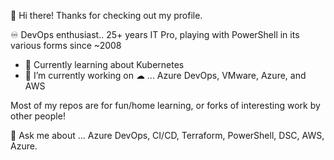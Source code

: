 👋 Hi there! Thanks for checking out my profile. 

♾ DevOps enthusiast.. 25+ years IT Pro, playing with PowerShell in its various forms since ~2008

- 🌱 Currently learning about Kubernetes
- 🔭 I’m currently working on ☁ ... Azure DevOps, VMware, Azure, and AWS 

Most of my repos are for fun/home learning, or forks of interesting work by other people!

💬 Ask me about ... Azure DevOps, CI/CD, Terraform, PowerShell, DSC, AWS, Azure.
